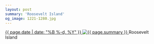 ```yaml
---
layout: post
summary: 'Roosevelt Island'
og_image: 1221-1280.jpg
---
```


<p>
 <time>
  <a href="/1221">
   {{ page.date | date: "%B %-d, %Y" }}
  </a>
 </time>
 <a href="/1221">
  <img alt="{{ page.summary }}" data-taken="10/11/2020" sizes="(min-width: 700px) 50vw, calc(100vw - 2rem)" src="{{ site.assets_url }}/1221-640.jpg" srcset="{{ site.assets_url }}/1221-320.jpg 320w, {{ site.assets_url }}/1221-640.jpg 640w, {{ site.assets_url }}/1221-960.jpg 960w, {{ site.assets_url }}/1221-1280.jpg 1280w"/>
 </a>
 <span>
  Roosevelt Island
 </span>
</p>

